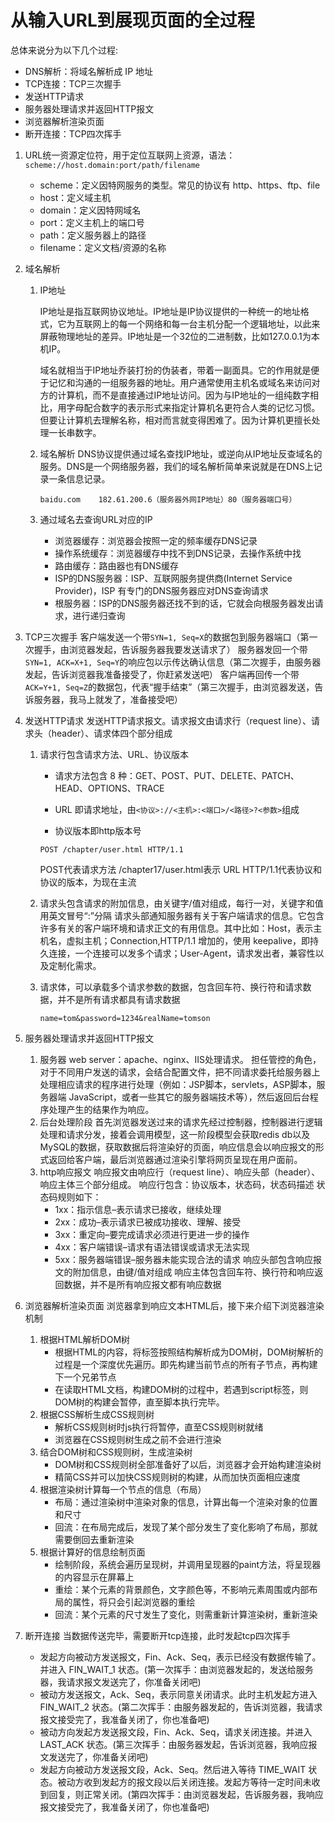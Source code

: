 # 从输入URL到展现页面的全过程

总体来说分为以下几个过程:

- DNS解析：将域名解析成 IP 地址
- TCP连接：TCP三次握手
- 发送HTTP请求
- 服务器处理请求并返回HTTP报文
- 浏览器解析渲染页面
- 断开连接：TCP四次挥手

1. URL统一资源定位符，用于定位互联网上资源，语法：`scheme://host.domain:port/path/filename`

    - scheme：定义因特网服务的类型。常见的协议有 http、https、ftp、file
    - host：定义域主机
    - domain：定义因特网域名
    - port：定义主机上的端口号
    - path：定义服务器上的路径
    - filename：定义文档/资源的名称
    
2. 域名解析

    1. IP地址

       IP地址是指互联网协议地址。IP地址是IP协议提供的一种统一的地址格式，它为互联网上的每一个网络和每一台主机分配一个逻辑地址，以此来屏蔽物理地址的差异。IP地址是一个32位的二进制数，比如127.0.0.1为本机IP。

       域名就相当于IP地址乔装打扮的伪装者，带着一副面具。它的作用就是便于记忆和沟通的一组服务器的地址。用户通常使用主机名或域名来访问对方的计算机，而不是直接通过IP地址访问。因为与IP地址的一组纯数字相比，用字母配合数字的表示形式来指定计算机名更符合人类的记忆习惯。但要让计算机去理解名称，相对而言就变得困难了。因为计算机更擅长处理一长串数字。

    2. 域名解析
       DNS协议提供通过域名查找IP地址，或逆向从IP地址反查域名的服务。DNS是一个网络服务器，我们的域名解析简单来说就是在DNS上记录一条信息记录。

       ```
       baidu.com    182.61.200.6（服务器外网IP地址）80（服务器端口号）
       ```
       
    3. 通过域名去查询URL对应的IP
       
       - 浏览器缓存：浏览器会按照一定的频率缓存DNS记录
       - 操作系统缓存：浏览器缓存中找不到DNS记录，去操作系统中找
       - 路由缓存：路由器也有DNS缓存
       - ISP的DNS服务器：ISP、互联网服务提供商(Internet Service Provider)，ISP 有专门的DNS服务器应对DNS查询请求
       - 根服务器：ISP的DNS服务器还找不到的话，它就会向根服务器发出请求，进行递归查询

3. TCP三次握手
    客户端发送一个带`SYN=1, Seq=X`的数据包到服务器端口（第一次握手，由浏览器发起，告诉服务器我要发送请求了）
    服务器发回一个带`SYN=1, ACK=X+1, Seq=Y`的响应包以示传达确认信息（第二次握手，由服务器发起，告诉浏览器我准备接受了，你赶紧发送吧）
    客户端再回传一个带`ACK=Y+1, Seq=Z`的数据包，代表“握手结束”（第三次握手，由浏览器发送，告诉服务器，我马上就发了，准备接受吧）

4. 发送HTTP请求
   发送HTTP请求报文。请求报文由请求行（request line）、请求头（header）、请求体四个部分组成
    1. 请求行包含请求方法、URL、协议版本
       - 请求方法包含 8 种：GET、POST、PUT、DELETE、PATCH、HEAD、OPTIONS、TRACE
       
       - URL 即请求地址，由`<协议>://<主机>:<端口>/<路径>?<参数>`组成
       
       - 协议版本即http版本号
       
       ```
       POST /chapter/user.html HTTP/1.1
       ```
       POST代表请求方法
       /chapter17/user.html表示 URL
       HTTP/1.1代表协议和协议的版本，为现在主流
    2. 请求头包含请求的附加信息，由关键字/值对组成，每行一对，关键字和值用英文冒号“:”分隔
       请求头部通知服务器有关于客户端请求的信息。它包含许多有关的客户端环境和请求正文的有用信息。其中比如：Host，表示主机名，虚拟主机；Connection,HTTP/1.1 增加的，使用 keepalive，即持久连接，一个连接可以发多个请求；User-Agent，请求发出者，兼容性以及定制化需求。
    3. 请求体，可以承载多个请求参数的数据，包含回车符、换行符和请求数据，并不是所有请求都具有请求数据
       ```
       name=tom&password=1234&realName=tomson
       ```
5. 服务器处理请求并返回HTTP报文
    1. 服务器
       web server：apache、nginx、IIS处理请求。
       担任管控的角色，对于不同用户发送的请求，会结合配置文件，把不同请求委托给服务器上处理相应请求的程序进行处理（例如：JSP脚本，servlets，ASP脚本，服务器端 JavaScript，或者一些其它的服务器端技术等），然后返回后台程序处理产生的结果作为响应。
    2. 后台处理阶段
       首先浏览器发送过来的请求先经过控制器，控制器进行逻辑处理和请求分发，接着会调用模型，这一阶段模型会获取redis db以及MySQL的数据，获取数据后将渲染好的页面，响应信息会以响应报文的形式返回给客户端，最后浏览器通过渲染引擎将网页呈现在用户面前。
    3. http响应报文
       响应报文由响应行（request line）、响应头部（header）、响应主体三个部分组成。
       响应行包含：协议版本，状态码，状态码描述
       状态码规则如下：
       - 1xx：指示信息–表示请求已接收，继续处理
       - 2xx：成功–表示请求已被成功接收、理解、接受
       - 3xx：重定向–要完成请求必须进行更进一步的操作
       - 4xx：客户端错误–请求有语法错误或请求无法实现
       - 5xx：服务器端错误–服务器未能实现合法的请求
        响应头部包含响应报文的附加信息，由键/值对组成
         响应主体包含回车符、换行符和响应返回数据，并不是所有响应报文都有响应数据
6. 浏览器解析渲染页面
   浏览器拿到响应文本HTML后，接下来介绍下浏览器渲染机制
    1. 根据HTML解析DOM树
       - 根据HTML的内容，将标签按照结构解析成为DOM树，DOM树解析的过程是一个深度优先遍历。即先构建当前节点的所有子节点，再构建下一个兄弟节点
       - 在读取HTML文档，构建DOM树的过程中，若遇到script标签，则DOM树的构建会暂停，直至脚本执行完毕。
    2. 根据CSS解析生成CSS规则树
       - 解析CSS规则树时js执行将暂停，直至CSS规则树就绪
       - 浏览器在CSS规则树生成之前不会进行渲染
    3. 结合DOM树和CSS规则树，生成渲染树
       - DOM树和CSS规则树全部准备好了以后，浏览器才会开始构建渲染树
       - 精简CSS并可以加快CSS规则树的构建，从而加快页面相应速度
    4. 根据渲染树计算每一个节点的信息（布局）
       - 布局：通过渲染树中渲染对象的信息，计算出每一个渲染对象的位置和尺寸
       - 回流：在布局完成后，发现了某个部分发生了变化影响了布局，那就需要倒回去重新渲染
    5. 根据计算好的信息绘制页面
       - 绘制阶段，系统会遍历呈现树，并调用呈现器的paint方法，将呈现器的内容显示在屏幕上
       - 重绘：某个元素的背景颜色，文字颜色等，不影响元素周围或内部布局的属性，将只会引起浏览器的重绘
       - 回流：某个元素的尺寸发生了变化，则需重新计算渲染树，重新渲染
7. 断开连接
    当数据传送完毕，需要断开tcp连接，此时发起tcp四次挥手
    - 发起方向被动方发送报文，Fin、Ack、Seq，表示已经没有数据传输了。并进入 FIN_WAIT_1 状态。(第一次挥手：由浏览器发起的，发送给服务器，我请求报文发送完了，你准备关闭吧)
    - 被动方发送报文，Ack、Seq，表示同意关闭请求。此时主机发起方进入 FIN_WAIT_2 状态。(第二次挥手：由服务器发起的，告诉浏览器，我请求报文接受完了，我准备关闭了，你也准备吧)
    - 被动方向发起方发送报文段，Fin、Ack、Seq，请求关闭连接。并进入 LAST_ACK 状态。(第三次挥手：由服务器发起，告诉浏览器，我响应报文发送完了，你准备关闭吧)
    - 发起方向被动方发送报文段，Ack、Seq。然后进入等待 TIME_WAIT 状态。被动方收到发起方的报文段以后关闭连接。发起方等待一定时间未收到回复，则正常关闭。(第四次挥手：由浏览器发起，告诉服务器，我响应报文接受完了，我准备关闭了，你也准备吧)









































